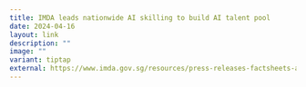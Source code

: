 ```yaml
---
title: IMDA leads nationwide AI skilling to build AI talent pool
date: 2024-04-16
layout: link
description: ""
image: ""
variant: tiptap
external: https://www.imda.gov.sg/resources/press-releases-factsheets-and-speeches/press-releases/2023/imda-leads-ai-skilling-to-build-ai-talent-pool
---
```

